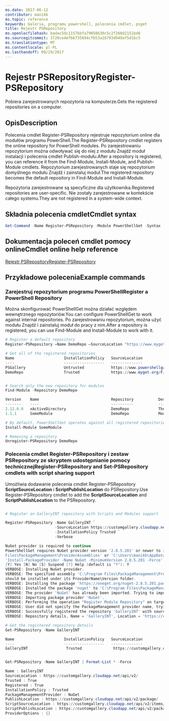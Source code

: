 ```yaml
---
ms.date: 2017-06-12
contributor: manikb
ms.topic: reference
keywords: Galeria, programu powershell, polecenia cmdlet, psget
title: Rejestr PSRepository
ms.openlocfilehash: badac5dc1157bbfa79058630c5c2f260d2151bd8
ms.sourcegitcommit: 3720ce4efb6735694cfb53a1b793d949af5d1bc5
ms.translationtype: MT
ms.contentlocale: pl-PL
ms.lasthandoff: 09/29/2017
---
```

# <a name="register-psrepository"></a><span data-ttu-id="96d83-103">Rejestr PSRepository</span><span class="sxs-lookup"><span data-stu-id="96d83-103">Register-PSRepository</span></span>

<span data-ttu-id="96d83-104">Pobiera zarejestrowanych repozytoria na komputerze.</span><span class="sxs-lookup"><span data-stu-id="96d83-104">Gets the registered repositories on a computer.</span></span>

## <a name="description"></a><span data-ttu-id="96d83-105">Opis</span><span class="sxs-lookup"><span data-stu-id="96d83-105">Description</span></span>

<span data-ttu-id="96d83-106">Polecenia cmdlet Register-PSRepository rejestruje repozytorium online dla modułów programu PowerShell.</span><span class="sxs-lookup"><span data-stu-id="96d83-106">The Register-PSRepository cmdlet registers the online repository for PowerShell modules.</span></span> <span data-ttu-id="96d83-107">Po zarejestrowaniu repozytorium można odwoływać się do niej z modułu Znajdź moduł instalacji i polecenia cmdlet Publish-modułu.</span><span class="sxs-lookup"><span data-stu-id="96d83-107">After a repository is registered, you can reference it from the Find-Module, Install-Module, and Publish-Module cmdlets.</span></span> <span data-ttu-id="96d83-108">Repozytorium zarejestrowanych staje się repozytorium domyślnego modułu Znajdź i zainstaluj moduł.</span><span class="sxs-lookup"><span data-stu-id="96d83-108">The registered repository becomes the default repository in Find-Module and Install-Module.</span></span> 

<span data-ttu-id="96d83-109">Repozytoria zarejestrowane są specyficzne dla użytkownika.</span><span class="sxs-lookup"><span data-stu-id="96d83-109">Registered repositories are user-specific.</span></span> <span data-ttu-id="96d83-110">Nie zostały zarejestrowane w kontekście całego systemu.</span><span class="sxs-lookup"><span data-stu-id="96d83-110">They are not registered in a system-wide context.</span></span>


## <a name="cmdlet-syntax"></a><span data-ttu-id="96d83-111">Składnia polecenia cmdlet</span><span class="sxs-lookup"><span data-stu-id="96d83-111">Cmdlet syntax</span></span>

```powershell
Get-Command -Name Register-PSRepository -Module PowerShellGet -Syntax
```
## <a name="cmdlet-online-help-reference"></a><span data-ttu-id="96d83-112">Dokumentacja poleceń cmdlet pomocy online</span><span class="sxs-lookup"><span data-stu-id="96d83-112">Cmdlet online help reference</span></span>

[<span data-ttu-id="96d83-113">Rejestr PSRepository</span><span class="sxs-lookup"><span data-stu-id="96d83-113">Register-PSRepository</span></span>](http://go.microsoft.com/fwlink/?LinkID=517129)

## <a name="example-commands"></a><span data-ttu-id="96d83-114">Przykładowe polecenia</span><span class="sxs-lookup"><span data-stu-id="96d83-114">Example commands</span></span>

### <a name="register-a-powershell-repository"></a><span data-ttu-id="96d83-115">Zarejestruj repozytorium programu PowerShell</span><span class="sxs-lookup"><span data-stu-id="96d83-115">Register a PowerShell Repository</span></span>
<span data-ttu-id="96d83-116">Można skonfigurować PowerShellGet można działać względem wewnętrznego repozytoriów.</span><span class="sxs-lookup"><span data-stu-id="96d83-116">You can configure PowerShellGet to work against internal repositories.</span></span> <span data-ttu-id="96d83-117">Po zarejestrowaniu repozytorium, można użyć modułu Znajdź i zainstaluj moduł do pracy z nim.</span><span class="sxs-lookup"><span data-stu-id="96d83-117">After a repository is registered, you can use Find-Module and Install-Module to work with it.</span></span>

```powershell
# Register a default repository
Register-PSRepository –Name DemoRepo –SourceLocation "https://www.myget.org/F/powershellgetdemo/api/v2" –InstallationPolicy Trusted

# Get all of the registered repositories
Name                      InstallationPolicy   SourceLocation
----                      ------------------   --------------
PSGallery                 Untrusted            https://www.powershellgallery.com/api/v2/
DemoRepo                  Trusted              https://www.myget.org/F/powershellgetdemo/api/v2


# Search only the new repository for modules
Find-Module -Repository DemoRepo

Version    Name                                Repository           Description
-------    ----                                ----------           -----------
2.12.0.0   xActiveDirectory                    DemoRepo             The xActiveDirectory module is originally part of the Windows PowerShell Desired State Configuration (DSC) Resource Kit. This version has been modified for use in Azure. This module contains the xADD...
1.1.1      SomeModule                          DemoRepo             Module description.

# By default, PowerShellGet operates against all registered repositories when none is specified. In this example, the “SomeModule” module is installed from the DemoRepo.
Install-Module SomeModule

# Removing a repository
Unregister-PSRepository DemoRepo
```


### <a name="register-psrepository-and-set-psrepository-cmdlets-with-script-sharing-support"></a><span data-ttu-id="96d83-118">Polecenia cmdlet Register-PSRepository i zestaw PSRepository ze skryptem udostępnianie pomocy technicznej</span><span class="sxs-lookup"><span data-stu-id="96d83-118">Register-PSRepository and Set-PSRepository cmdlets with script sharing support</span></span>

<span data-ttu-id="96d83-119">Umożliwia dodawanie polecenia cmdlet Register-PSRepository **ScriptSourceLocation** i **ScriptPublishLocation** do PSRepository.</span><span class="sxs-lookup"><span data-stu-id="96d83-119">Use Register-PSRepository cmdlet to add the **ScriptSourceLocation** and **ScriptPublishLocation** to the PSRepository.</span></span>

```powershell

# Register an GalleryINT repository with Scripts and Modules support

Register-PSRepository -Name GalleryINT `
                      -SourceLocation https://customgallery.cloudapp.net `
                      -InstallationPolicy Trusted `
                      -Verbose

NuGet provider is required to continue
PowerShellGet requires NuGet provider version '2.8.5.201' or newer to interact with NuGet-based repositories. The NuGet provider must be available in 'C:\Program
Files\PackageManagement\ProviderAssemblies' or 'C:\Users\manikb\AppData\Local\PackageManagement\ProviderAssemblies'. You can also install the NuGet provider by running
'Install-PackageProvider -Name NuGet -MinimumVersion 2.8.5.201 -Force'. Do you want PowerShellGet to install and import the NuGet provider now?
[Y] Yes [N] No [S] Suspend [?] Help (default is "Y"): Y
VERBOSE: Installing NuGet provider.
VERBOSE: The specified assembly 'C:\Program Files\PackageManagement\ProviderAssemblies\nuget-anycpu.exe' is installed at top level directory. However it is recommended that the assemblies
should be installed under its ProviderName\Version folder.
VERBOSE: Installing the package 'https://oneget.org/nuget-2.8.5.201.package.swidtag'.
VERBOSE: Installed the package 'nuget' to 'C:\Program Files\PackageManagement\ProviderAssemblies\nuget\2.8.5.201\Microsoft.PackageManagement.NuGetProvider.dll'.
VERBOSE: The provider 'NuGet' has already been imported. Trying to import it again.
VERBOSE: Importing package provider 'NuGet'.
VERBOSE: Performing the operation "Register Module Repository" on target "Module Repository 'GalleryINT' (https://customgallery.cloudapp.net/) in provider 'PowerShellGet'".
VERBOSE: User did not specify the PackageManagement provider name, trying with the provider name 'NuGet'.
VERBOSE: Successfully registered the repository 'GalleryINT' with source location 'https://customgallery.cloudapp.net/api/v2/'.
VERBOSE: Repository details, Name = 'GalleryINT', Location = 'https://customgallery.cloudapp.net/api/v2/'; IsTrusted = 'True'; IsRegistered = 'True'.

# Get the registered repository details
Get-PSRepository -Name GalleryINT

Name                      InstallationPolicy   SourceLocation
----                      ------------------   --------------
GalleryINT                 Trusted              https://customgallery.cloudapp.net/api/v2/


Get-PSRepository -Name GalleryINT | Format-List * -Force

Name : GalleryINT
SourceLocation : https://customgallery.cloudapp.net/api/v2/
Trusted : True
Registered : True
InstallationPolicy : Trusted
PackageManagementProvider : NuGet
PublishLocation : https://customgallery.cloudapp.net/api/v2/package/
ScriptSourceLocation : https://customgallery.cloudapp.net/api/v2/items/psscript/
ScriptPublishLocation : https://customgallery.cloudapp.net/api/v2/package/
ProviderOptions : {}

```

